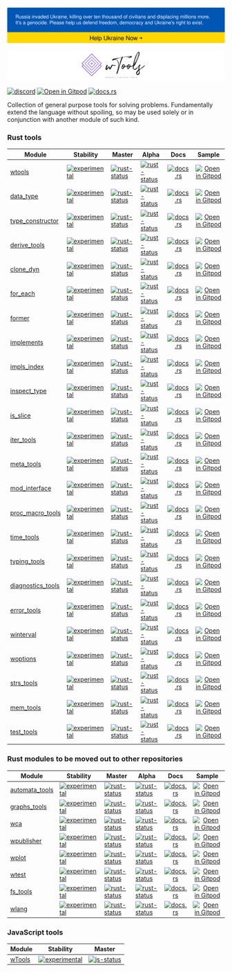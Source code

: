 [![Stand With Ukraine](https://raw.githubusercontent.com/vshymanskyy/StandWithUkraine/main/banner2-direct.svg)](https://stand-with-ukraine.pp.ua)

![wTools](./asset/img/logo_v3_trans_wide.png)

<!-- # Repository :: Tools -->

<!-- {{# generate.main_header{} #}} -->

[![discord](https://img.shields.io/discord/872391416519737405?color=eee&logo=discord&logoColor=eee&label=ask)](https://discord.gg/m3YfbXpUUY)
[![Open in Gitpod](https://raster.shields.io/static/v1?label=try&message=online&color=eee&logo=gitpod&logoColor=eee)](https://gitpod.io/#RUN_PATH=.,SAMPLE_FILE=sample%2Frust%2Fwtools_trivial_sample%2Fsrc%2Fmain.rs,RUN_POSTFIX=--example%20wtools_trivial_sample/https://github.com/Wandalen/wTools)
[![docs.rs](https://raster.shields.io/static/v1?label=docs&message=online&color=eee&logo=docsdotrs&logoColor=eee)](https://docs.rs/wtools)

Collection of general purpose tools for solving problems. Fundamentally extend the language without spoiling, so may be used solely or in conjunction with another module of such kind.

<!-- {{# generate.modules_index{} #}} -->

### Rust tools

| Module | Stability | Master | Alpha | Docs | Sample |
|--------|-----------|--------|-------|:----:|:------:|
| [wtools](./module/rust/wtools) | [![experimental](https://raster.shields.io/static/v1?label=&message=experimental&color=orange)](https://github.com/emersion/stability-badges#experimental) | [![rust-status](https://img.shields.io/github/workflow/status/Wandalen/wTools/wtools?label=)](https://github.com/Wandalen/wTools/actions/workflows/ModulewToolsPush.yml) | [![rust-status](https://img.shields.io/github/workflow/status/Wandalen/wTools/wtools/alpha?label=)](https://github.com/Wandalen/wTools/actions/workflows/ModulewToolsPush.yml) | [![docs.rs](https://raster.shields.io/static/v1?label=&message=docs&color=eee)](https://docs.rs/wtools) | [![Open in Gitpod](https://raster.shields.io/static/v1?label=&message=try&color=eee)](https://gitpod.io/#RUN_PATH=.,SAMPLE_FILE=sample%2Frust%2Fwtools_trivial_sample%2Fsrc%2Fmain.rs,RUN_POSTFIX=--example%20wtools_trivial_sample/https://github.com/Wandalen/wTools) |
| [data_type](./module/rust/data_type) | [![experimental](https://raster.shields.io/static/v1?label=&message=experimental&color=orange)](https://github.com/emersion/stability-badges#experimental) | [![rust-status](https://img.shields.io/github/workflow/status/Wandalen/wTools/data_type?label=)](https://github.com/Wandalen/wTools/actions/workflows/ModuleDataTypePush.yml) | [![rust-status](https://img.shields.io/github/workflow/status/Wandalen/wTools/data_type/alpha?label=)](https://github.com/Wandalen/wTools/actions/workflows/ModuleDataTypePush.yml) | [![docs.rs](https://raster.shields.io/static/v1?label=&message=docs&color=eee)](https://docs.rs/data_type) | [![Open in Gitpod](https://raster.shields.io/static/v1?label=&message=try&color=eee)](https://gitpod.io/#RUN_PATH=.,SAMPLE_FILE=sample%2Frust%2Fdata_type_trivial_sample%2Fsrc%2Fmain.rs,RUN_POSTFIX=--example%20data_type_trivial_sample/https://github.com/Wandalen/wTools) |
| [type_constructor](./module/alias/type_constructor)  | [![experimental](https://raster.shields.io/static/v1?label=&message=experimental&color=orange)](https://github.com/emersion/stability-badges#experimental) | [![rust-status](https://img.shields.io/github/workflow/status/Wandalen/wTools/type_constructor?label=)](https://github.com/Wandalen/wTools/actions/workflows/ModuleTypeConstructorPush.yml)   | [![rust-status](https://img.shields.io/github/workflow/status/Wandalen/wTools/type_constructor/alpha?label=)](https://github.com/Wandalen/wTools/actions/workflows/ModuleTypeConstructorPush.yml)   | [![docs.rs](https://raster.shields.io/static/v1?label=&message=docs&color=eee)](https://docs.rs/type_constructor) | [![Open in Gitpod](https://raster.shields.io/static/v1?label=&message=try&color=eee)](https://gitpod.io/#RUN_PATH=.,SAMPLE_FILE=sample%2Frust%2Ftype_constructor_trivial_sample%2Fsrc%2Fmain.rs,RUN_POSTFIX=--example%20type_constructor_trivial_sample/https://github.com/Wandalen/wTools) |
| [derive_tools](./module/rust/derive_tools) | [![experimental](https://raster.shields.io/static/v1?label=&message=experimental&color=orange)](https://github.com/emersion/stability-badges#experimental) | [![rust-status](https://img.shields.io/github/workflow/status/Wandalen/wTools/derive_tools?label=)](https://github.com/Wandalen/wTools/actions/workflows/ModuleDeriveToolsPush.yml) | [![rust-status](https://img.shields.io/github/workflow/status/Wandalen/wTools/derive_tools/alpha?label=)](https://github.com/Wandalen/wTools/actions/workflows/ModuleDeriveToolsPush.yml) | [![docs.rs](https://raster.shields.io/static/v1?label=&message=docs&color=eee)](https://docs.rs/derive_tools) | [![Open in Gitpod](https://raster.shields.io/static/v1?label=&message=try&color=eee)](https://gitpod.io/#RUN_PATH=.,SAMPLE_FILE=sample%2Frust%2Fderive_tools_trivial_sample%2Fsrc%2Fmain.rs,RUN_POSTFIX=--example%20derive_tools_trivial_sample/https://github.com/Wandalen/wTools) |
| [clone_dyn](./module/rust/clone_dyn) | [![experimental](https://raster.shields.io/static/v1?label=&message=experimental&color=orange)](https://github.com/emersion/stability-badges#experimental) | [![rust-status](https://img.shields.io/github/workflow/status/Wandalen/wTools/derive_tools?label=)](https://github.com/Wandalen/wTools/actions/workflows/ModuleCloneDynPush.yml) | [![rust-status](https://img.shields.io/github/workflow/status/Wandalen/wTools/clone_dyn/alpha?label=)](https://github.com/Wandalen/wTools/actions/workflows/ModuleCloneDynPush.yml) | [![docs.rs](https://raster.shields.io/static/v1?label=&message=docs&color=eee)](https://docs.rs/clone_dyn) | [![Open in Gitpod](https://raster.shields.io/static/v1?label=&message=try&color=eee)](https://gitpod.io/#RUN_PATH=.,SAMPLE_FILE=sample%2Frust%2Fclone_dyn_trivial_sample%2Fsrc%2Fmain.rs,RUN_POSTFIX=--example%20clone_dyn_trivial_sample/https://github.com/Wandalen/wTools) |
| [for_each](./module/rust/for_each) | [![experimental](https://raster.shields.io/static/v1?label=&message=experimental&color=orange)](https://github.com/emersion/stability-badges#experimental) | [![rust-status](https://img.shields.io/github/workflow/status/Wandalen/wTools/for_each?label=)](https://github.com/Wandalen/wTools/actions/workflows/ModuleForEachPush.yml) | [![rust-status](https://img.shields.io/github/workflow/status/Wandalen/wTools/for_each/alpha?label=)](https://github.com/Wandalen/wTools/actions/workflows/ModuleForEachPush.yml) | [![docs.rs](https://raster.shields.io/static/v1?label=&message=docs&color=eee)](https://docs.rs/for_each) | [![Open in Gitpod](https://raster.shields.io/static/v1?label=&message=try&color=eee)](https://gitpod.io/#RUN_PATH=.,SAMPLE_FILE=sample%2Frust%2Ffor_each_trivial_sample%2Fsrc%2Fmain.rs,RUN_POSTFIX=--example%20for_each_trivial_sample/https://github.com/Wandalen/wTools) |
| [former](./module/rust/former) | [![experimental](https://raster.shields.io/static/v1?label=&message=experimental&color=orange)](https://github.com/emersion/stability-badges#experimental) | [![rust-status](https://img.shields.io/github/workflow/status/Wandalen/wTools/former?label=)](https://github.com/Wandalen/wTools/actions/workflows/ModuleFormerPush.yml) | [![rust-status](https://img.shields.io/github/workflow/status/Wandalen/wTools/former/alpha?label=)](https://github.com/Wandalen/wTools/actions/workflows/ModuleFormerPush.yml) | [![docs.rs](https://raster.shields.io/static/v1?label=&message=docs&color=eee)](https://docs.rs/former) | [![Open in Gitpod](https://raster.shields.io/static/v1?label=&message=try&color=eee)](https://gitpod.io/#RUN_PATH=.,SAMPLE_FILE=sample%2Frust%2Fformer_trivial_sample%2Fsrc%2Fmain.rs,RUN_POSTFIX=--example%20former_trivial_sample/https://github.com/Wandalen/wTools) |
| [implements](./module/rust/implements) | [![experimental](https://raster.shields.io/static/v1?label=&message=experimental&color=orange)](https://github.com/emersion/stability-badges#experimental) | [![rust-status](https://img.shields.io/github/workflow/status/Wandalen/wTools/implements?label=)](https://github.com/Wandalen/wTools/actions/workflows/ModuleImplementsPush.yml) | [![rust-status](https://img.shields.io/github/workflow/status/Wandalen/wTools/implements/alpha?label=)](https://github.com/Wandalen/wTools/actions/workflows/ModuleImplementsPush.yml) | [![docs.rs](https://raster.shields.io/static/v1?label=&message=docs&color=eee)](https://docs.rs/implements) | [![Open in Gitpod](https://raster.shields.io/static/v1?label=&message=try&color=eee)](https://gitpod.io/#RUN_PATH=.,SAMPLE_FILE=sample%2Frust%2Fimplements_trivial_sample%2Fsrc%2Fmain.rs,RUN_POSTFIX=--example%20implements_trivial_sample/https://github.com/Wandalen/wTools) |
| [impls_index](./module/rust/impls_index) | [![experimental](https://raster.shields.io/static/v1?label=&message=experimental&color=orange)](https://github.com/emersion/stability-badges#experimental) | [![rust-status](https://img.shields.io/github/workflow/status/Wandalen/wTools/impls_index?label=)](https://github.com/Wandalen/wTools/actions/workflows/ModuleImplsIndexPush.yml) | [![rust-status](https://img.shields.io/github/workflow/status/Wandalen/wTools/impls_index/alpha?label=)](https://github.com/Wandalen/wTools/actions/workflows/ModuleImplsIndexPush.yml) | [![docs.rs](https://raster.shields.io/static/v1?label=&message=docs&color=eee)](https://docs.rs/impls_index) | [![Open in Gitpod](https://raster.shields.io/static/v1?label=&message=try&color=eee)](https://gitpod.io/#RUN_PATH=.,SAMPLE_FILE=sample%2Frust%2Fimpls_index_trivial_sample%2Fsrc%2Fmain.rs,RUN_POSTFIX=--example%20impls_index_trivial_sample/https://github.com/Wandalen/wTools) |
| [inspect_type](./module/rust/inspect_type) | [![experimental](https://raster.shields.io/static/v1?label=&message=experimental&color=orange)](https://github.com/emersion/stability-badges#experimental) | [![rust-status](https://img.shields.io/github/workflow/status/Wandalen/wTools/inspect_type?label=)](https://github.com/Wandalen/wTools/actions/workflows/ModuleInspectTypePush.yml) | [![rust-status](https://img.shields.io/github/workflow/status/Wandalen/wTools/inspect_type/alpha?label=)](https://github.com/Wandalen/wTools/actions/workflows/ModuleInspectTypePush.yml) | [![docs.rs](https://raster.shields.io/static/v1?label=&message=docs&color=eee)](https://docs.rs/inspect_type) | [![Open in Gitpod](https://raster.shields.io/static/v1?label=&message=try&color=eee)](https://gitpod.io/#RUN_PATH=.,SAMPLE_FILE=sample%2Frust%2Finspect_type_trivial_sample%2Fsrc%2Fmain.rs,RUN_POSTFIX=--example%20inspect_type_trivial_sample/https://github.com/Wandalen/wTools) |
| [is_slice](./module/rust/is_slice) | [![experimental](https://raster.shields.io/static/v1?label=&message=experimental&color=orange)](https://github.com/emersion/stability-badges#experimental) | [![rust-status](https://img.shields.io/github/workflow/status/Wandalen/wTools/is_slice?label=)](https://github.com/Wandalen/wTools/actions/workflows/ModuleIsSlicePush.yml) | [![rust-status](https://img.shields.io/github/workflow/status/Wandalen/wTools/is_slice/alpha?label=)](https://github.com/Wandalen/wTools/actions/workflows/ModuleIsSlicePush.yml) | [![docs.rs](https://raster.shields.io/static/v1?label=&message=docs&color=eee)](https://docs.rs/is_slice) | [![Open in Gitpod](https://raster.shields.io/static/v1?label=&message=try&color=eee)](https://gitpod.io/#RUN_PATH=.,SAMPLE_FILE=sample%2Frust%2Fis_slice_trivial_sample%2Fsrc%2Fmain.rs,RUN_POSTFIX=--example%20is_slice_trivial_sample/https://github.com/Wandalen/wTools) |
| [iter_tools](./module/rust/iter_tools) | [![experimental](https://raster.shields.io/static/v1?label=&message=experimental&color=orange)](https://github.com/emersion/stability-badges#experimental) | [![rust-status](https://img.shields.io/github/workflow/status/Wandalen/wTools/iter_tools?label=)](https://github.com/Wandalen/wTools/actions/workflows/ModuleIterToolsPush.yml) | [![rust-status](https://img.shields.io/github/workflow/status/Wandalen/wTools/iter_tools/alpha?label=)](https://github.com/Wandalen/wTools/actions/workflows/ModuleIterToolsPush.yml) | [![docs.rs](https://raster.shields.io/static/v1?label=&message=docs&color=eee)](https://docs.rs/iter_tools) | [![Open in Gitpod](https://raster.shields.io/static/v1?label=&message=try&color=eee)](https://gitpod.io/#RUN_PATH=.,SAMPLE_FILE=sample%2Frust%2Fiter_tools_trivial_sample%2Fsrc%2Fmain.rs,RUN_POSTFIX=--example%20iter_tools_trivial_sample/https://github.com/Wandalen/wTools) |
| [meta_tools](./module/rust/meta_tools) | [![experimental](https://raster.shields.io/static/v1?label=&message=experimental&color=orange)](https://github.com/emersion/stability-badges#experimental) | [![rust-status](https://img.shields.io/github/workflow/status/Wandalen/wTools/meta_tools?label=)](https://github.com/Wandalen/wTools/actions/workflows/ModuleMetaToolsPush.yml) | [![rust-status](https://img.shields.io/github/workflow/status/Wandalen/wTools/meta_tools/alpha?label=)](https://github.com/Wandalen/wTools/actions/workflows/ModuleMetaToolsPush.yml) | [![docs.rs](https://raster.shields.io/static/v1?label=&message=docs&color=eee)](https://docs.rs/meta_tools) | [![Open in Gitpod](https://raster.shields.io/static/v1?label=&message=try&color=eee)](https://gitpod.io/#RUN_PATH=.,SAMPLE_FILE=sample%2Frust%2Fmeta_tools_trivial_sample%2Fsrc%2Fmain.rs,RUN_POSTFIX=--example%20meta_tools_trivial_sample/https://github.com/Wandalen/wTools) |
| [mod_interface](./module/rust/mod_interface) | [![experimental](https://raster.shields.io/static/v1?label=&message=experimental&color=orange)](https://github.com/emersion/stability-badges#experimental) | [![rust-status](https://img.shields.io/github/workflow/status/Wandalen/wTools/mod_interface?label=)](https://github.com/Wandalen/wTools/actions/workflows/ModuleModInterfacePush.yml) | [![rust-status](https://img.shields.io/github/workflow/status/Wandalen/wTools/mod_interface/alpha?label=)](https://github.com/Wandalen/wTools/actions/workflows/ModuleModInterfacePush.yml) | [![docs.rs](https://raster.shields.io/static/v1?label=&message=docs&color=eee)](https://docs.rs/mod_interface) | [![Open in Gitpod](https://raster.shields.io/static/v1?label=&message=try&color=eee)](https://gitpod.io/#RUN_PATH=.,SAMPLE_FILE=sample%2Frust%2Fmod_interface_trivial_sample%2Fsrc%2Fmain.rs,RUN_POSTFIX=--example%20mod_interface_trivial_sample/https://github.com/Wandalen/wTools) |
| [proc_macro_tools](./module/rust/proc_macro_tools) | [![experimental](https://raster.shields.io/static/v1?label=&message=experimental&color=orange)](https://github.com/emersion/stability-badges#experimental) | [![rust-status](https://img.shields.io/github/workflow/status/Wandalen/wTools/proc_macro_tools?label=)](https://github.com/Wandalen/wTools/actions/workflows/ModuleProcMacroToolsPush.yml) | [![rust-status](https://img.shields.io/github/workflow/status/Wandalen/wTools/proc_macro_tools/alpha?label=)](https://github.com/Wandalen/wTools/actions/workflows/ModuleProcMacroToolsPush.yml) | [![docs.rs](https://raster.shields.io/static/v1?label=&message=docs&color=eee)](https://docs.rs/proc_macro_tools) | [![Open in Gitpod](https://raster.shields.io/static/v1?label=&message=try&color=eee)](https://gitpod.io/#RUN_PATH=.,SAMPLE_FILE=sample%2Frust%2Fproc_macro_tools_trivial_sample%2Fsrc%2Fmain.rs,RUN_POSTFIX=--example%20proc_macro_tools_trivial_sample/https://github.com/Wandalen/wTools) |
| [time_tools](./module/rust/time_tools) | [![experimental](https://raster.shields.io/static/v1?label=&message=experimental&color=orange)](https://github.com/emersion/stability-badges#experimental) | [![rust-status](https://img.shields.io/github/workflow/status/Wandalen/wTools/time_tools?label=)](https://github.com/Wandalen/wTools/actions/workflows/ModuleTimeToolsPush.yml) | [![rust-status](https://img.shields.io/github/workflow/status/Wandalen/wTools/time_tools/alpha?label=)](https://github.com/Wandalen/wTools/actions/workflows/ModuleTimeToolsPush.yml) | [![docs.rs](https://raster.shields.io/static/v1?label=&message=docs&color=eee)](https://docs.rs/time_tools) | [![Open in Gitpod](https://raster.shields.io/static/v1?label=&message=try&color=eee)](https://gitpod.io/#RUN_PATH=.,SAMPLE_FILE=sample%2Frust%2Ftime_tools_trivial_sample%2Fsrc%2Fmain.rs,RUN_POSTFIX=--example%20time_tools_trivial_sample/https://github.com/Wandalen/wTools) |
| [typing_tools](./module/rust/typing_tools) | [![experimental](https://raster.shields.io/static/v1?label=&message=experimental&color=orange)](https://github.com/emersion/stability-badges#experimental) | [![rust-status](https://img.shields.io/github/workflow/status/Wandalen/wTools/typing_tools?label=)](https://github.com/Wandalen/wTools/actions/workflows/ModuleTypingToolsPush.yml) | [![rust-status](https://img.shields.io/github/workflow/status/Wandalen/wTools/typing_tools/alpha?label=)](https://github.com/Wandalen/wTools/actions/workflows/ModuleTypingToolsPush.yml) | [![docs.rs](https://raster.shields.io/static/v1?label=&message=docs&color=eee)](https://docs.rs/typing_tools) | [![Open in Gitpod](https://raster.shields.io/static/v1?label=&message=try&color=eee)](https://gitpod.io/#RUN_PATH=.,SAMPLE_FILE=sample%2Frust%2Ftyping_tools_trivial_sample%2Fsrc%2Fmain.rs,RUN_POSTFIX=--example%20typing_tools_trivial_sample/https://github.com/Wandalen/wTools) |
| [diagnostics_tools](./module/rust/diagnostics_tools) | [![experimental](https://raster.shields.io/static/v1?label=&message=experimental&color=orange)](https://github.com/emersion/stability-badges#experimental) | [![rust-status](https://img.shields.io/github/workflow/status/Wandalen/wTools/diagnostics_tools?label=)](https://github.com/Wandalen/wTools/actions/workflows/ModuleDiagnosticsToolsPush.yml) | [![rust-status](https://img.shields.io/github/workflow/status/Wandalen/wTools/diagnostics_tools/alpha?label=)](https://github.com/Wandalen/wTools/actions/workflows/ModuleDiagnosticsToolsPush.yml) | [![docs.rs](https://raster.shields.io/static/v1?label=&message=docs&color=eee)](https://docs.rs/typing_tools) | [![Open in Gitpod](https://raster.shields.io/static/v1?label=&message=try&color=eee)](https://gitpod.io/#RUN_PATH=.,SAMPLE_FILE=sample%2Frust%2Fdiagnostics_tools_trivial_sample%2Fsrc%2Fmain.rs,RUN_POSTFIX=--example%20diagnostics_tools_trivial_sample/https://github.com/Wandalen/wTools) |
| [error_tools](./module/rust/error_tools) | [![experimental](https://raster.shields.io/static/v1?label=&message=experimental&color=orange)](https://github.com/emersion/stability-badges#experimental) | [![rust-status](https://img.shields.io/github/workflow/status/Wandalen/wTools/error_tools?label=)](https://github.com/Wandalen/wTools/actions/workflows/ModuleErrorToolsPush.yml) | [![rust-status](https://img.shields.io/github/workflow/status/Wandalen/wTools/error_tools/alpha?label=)](https://github.com/Wandalen/wTools/actions/workflows/ModuleErrorToolsPush.yml) | [![docs.rs](https://raster.shields.io/static/v1?label=&message=docs&color=eee)](https://docs.rs/error_tools) | [![Open in Gitpod](https://raster.shields.io/static/v1?label=&message=try&color=eee)](https://gitpod.io/#RUN_PATH=.,SAMPLE_FILE=sample%2Frust%2Ferror_tools_trivial_sample%2Fsrc%2Fmain.rs,RUN_POSTFIX=--example%20error_tools_trivial_sample/https://github.com/Wandalen/wTools) |
| [winterval](./module/rust/winterval) | [![experimental](https://raster.shields.io/static/v1?label=&message=experimental&color=orange)](https://github.com/emersion/stability-badges#experimental) | [![rust-status](https://img.shields.io/github/workflow/status/Wandalen/wTools/winterval?label=)](https://github.com/Wandalen/wTools/actions/workflows/ModulewIntervalPush.yml) | [![rust-status](https://img.shields.io/github/workflow/status/Wandalen/wTools/winterval/alpha?label=)](https://github.com/Wandalen/wTools/actions/workflows/ModulewIntervalPush.yml) | [![docs.rs](https://raster.shields.io/static/v1?label=&message=docs&color=eee)](https://docs.rs/winterval) | [![Open in Gitpod](https://raster.shields.io/static/v1?label=&message=try&color=eee)](https://gitpod.io/#RUN_PATH=.,SAMPLE_FILE=sample%2Frust%2Fwinterval_trivial_sample%2Fsrc%2Fmain.rs,RUN_POSTFIX=--example%20winterval_trivial_sample/https://github.com/Wandalen/wTools) |
| [woptions](./module/rust/woptions) | [![experimental](https://raster.shields.io/static/v1?label=&message=experimental&color=orange)](https://github.com/emersion/stability-badges#experimental) | [![rust-status](https://img.shields.io/github/workflow/status/Wandalen/wTools/woptions?label=)](https://github.com/Wandalen/wTools/actions/workflows/ModulewOptionsPush.yml) | [![rust-status](https://img.shields.io/github/workflow/status/Wandalen/wTools/woptions/alpha?label=)](https://github.com/Wandalen/wTools/actions/workflows/ModulewOptionsPush.yml) | [![docs.rs](https://raster.shields.io/static/v1?label=&message=docs&color=eee)](https://docs.rs/woptions) | [![Open in Gitpod](https://raster.shields.io/static/v1?label=&message=try&color=eee)](https://gitpod.io/#RUN_PATH=.,SAMPLE_FILE=sample%2Frust%2Fwoptions_trivial_sample%2Fsrc%2Fmain.rs,RUN_POSTFIX=--example%20woptions_trivial_sample/https://github.com/Wandalen/wTools) |
| [strs_tools](./module/rust/strs_tools) | [![experimental](https://raster.shields.io/static/v1?label=&message=experimental&color=orange)](https://github.com/emersion/stability-badges#experimental) | [![rust-status](https://img.shields.io/github/workflow/status/Wandalen/wTools/strs_tools?label=)](https://github.com/Wandalen/wTools/actions/workflows/ModuleStrsToolsPush.yml) | [![rust-status](https://img.shields.io/github/workflow/status/Wandalen/wTools/strs_tools/alpha?label=)](https://github.com/Wandalen/wTools/actions/workflows/ModuleStrsToolsPush.yml) | [![docs.rs](https://raster.shields.io/static/v1?label=&message=docs&color=eee)](https://docs.rs/strs_tools) | [![Open in Gitpod](https://raster.shields.io/static/v1?label=&message=try&color=eee)](https://gitpod.io/#RUN_PATH=.,SAMPLE_FILE=sample%2Frust%2Fstrs_tools_trivial_sample%2Fsrc%2Fmain.rs,RUN_POSTFIX=--example%20strs_tools_trivial_sample/https://github.com/Wandalen/wTools) |
| [mem_tools](./module/rust/mem_tools) | [![experimental](https://raster.shields.io/static/v1?label=&message=experimental&color=orange)](https://github.com/emersion/stability-badges#experimental) | [![rust-status](https://img.shields.io/github/workflow/status/Wandalen/wTools/mem_tools?label=)](https://github.com/Wandalen/wTools/actions/workflows/ModuleMemToolsPush.yml) | [![rust-status](https://img.shields.io/github/workflow/status/Wandalen/wTools/mem_tools/alpha?label=)](https://github.com/Wandalen/wTools/actions/workflows/ModuleMemToolsPush.yml) | [![docs.rs](https://raster.shields.io/static/v1?label=&message=docs&color=eee)](https://docs.rs/mem_tools) | [![Open in Gitpod](https://raster.shields.io/static/v1?label=&message=try&color=eee)](https://gitpod.io/#RUN_PATH=.,SAMPLE_FILE=sample%2Frust%mem_tools%2Fsrc%2Fmain.rs,RUN_POSTFIX=--example%mem_tools/https://github.com/Wandalen/wTools) |
| [test_tools](./module/rust/test_tools) | [![experimental](https://raster.shields.io/static/v1?label=&message=experimental&color=orange)](https://github.com/emersion/stability-badges#experimental) | [![rust-status](https://img.shields.io/github/workflow/status/Wandalen/wTools/test_tools?label=)](https://github.com/Wandalen/wTools/actions/workflows/ModuleTestToolsPush.yml) | [![rust-status](https://img.shields.io/github/workflow/status/Wandalen/wTools/test_tools/alpha?label=)](https://github.com/Wandalen/wTools/actions/workflows/ModuleTestToolsPush.yml) | [![docs.rs](https://raster.shields.io/static/v1?label=&message=docs&color=eee)](https://docs.rs/test_tools) | [![Open in Gitpod](https://raster.shields.io/static/v1?label=&message=try&color=eee)](https://gitpod.io/#RUN_PATH=.,SAMPLE_FILE=sample%2Frust%2Ftest_tools_trivial_sample%2Fsrc%2Fmain.rs,RUN_POSTFIX=--example%20test_tools_trivial_sample/https://github.com/Wandalen/wTools) |

### Rust modules to be moved out to other repositories

| Module | Stability | Master | Alpha | Docs | Sample |
|--------|-----------|--------|-------|:----:|:------:|
| [automata_tools](./module/move/automata_tools) | [![experimental](https://raster.shields.io/static/v1?label=&message=experimental&color=orange)](https://github.com/emersion/stability-badges#experimental) | [![rust-status](https://img.shields.io/github/workflow/status/Wandalen/wTools/automata_tools?label=)](https://github.com/Wandalen/wTools/actions/workflows/ModuleAutomataToolsPush.yml) | [![rust-status](https://img.shields.io/github/workflow/status/Wandalen/wTools/automata_tools/alpha?label=)](https://github.com/Wandalen/wTools/actions/workflows/ModuleAutomataToolsPush.yml) | [![docs.rs](https://raster.shields.io/static/v1?label=&message=docs&color=eee)](https://docs.rs/automata_tools) |  [![Open in Gitpod](https://raster.shields.io/static/v1?label=&message=try&color=eee)](https://gitpod.io/#RUN_PATH=.,SAMPLE_FILE=sample%2Frust%2Fautomata_tools_trivial_sample%2Fsrc%2Fmain.rs,RUN_POSTFIX=--example%20automata_tools_trivial_sample/https://github.com/Wandalen/wTools) |
| [graphs_tools](./module/move/graphs_tools) | [![experimental](https://raster.shields.io/static/v1?label=&message=experimental&color=orange)](https://github.com/emersion/stability-badges#experimental) | [![rust-status](https://img.shields.io/github/workflow/status/Wandalen/wTools/graphs_tools?label=)](https://github.com/Wandalen/wTools/actions/workflows/ModuleGraphsToolsPush.yml) | [![rust-status](https://img.shields.io/github/workflow/status/Wandalen/wTools/graphs_tools/alpha?label=)](https://github.com/Wandalen/wTools/actions/workflows/ModuleGraphsToolsPush.yml) | [![docs.rs](https://raster.shields.io/static/v1?label=&message=docs&color=eee)](https://docs.rs/graphs_tools) | [![Open in Gitpod](https://raster.shields.io/static/v1?label=&message=try&color=eee)](https://gitpod.io/#RUN_PATH=.,SAMPLE_FILE=sample%2Frust%2Fgraphs_tools_trivial_sample%2Fsrc%2Fmain.rs,RUN_POSTFIX=--example%20graphs_tools_trivial_sample/https://github.com/Wandalen/wTools) |
| [wca](./module/move/wca) | [![experimental](https://raster.shields.io/static/v1?label=&message=experimental&color=orange)](https://github.com/emersion/stability-badges#experimental) | [![rust-status](https://img.shields.io/github/workflow/status/Wandalen/wTools/wca?label=)](https://github.com/Wandalen/wTools/actions/workflows/ModulewCaPush.yml) | [![rust-status](https://img.shields.io/github/workflow/status/Wandalen/wTools/wca/alpha?label=)](https://github.com/Wandalen/wTools/actions/workflows/ModulewCaPush.yml) | [![docs.rs](https://raster.shields.io/static/v1?label=&message=docs&color=eee)](https://docs.rs/wca) | [![Open in Gitpod](https://raster.shields.io/static/v1?label=&message=try&color=eee)](https://gitpod.io/#RUN_PATH=.,SAMPLE_FILE=sample%2Frust%2Fwca_trivial_sample%2Fsrc%2Fmain.rs,RUN_POSTFIX=--example%20wca_trivial_sample/https://github.com/Wandalen/wTools) |
| [wpublisher](./module/move/wpublisher) | [![experimental](https://raster.shields.io/static/v1?label=&message=experimental&color=orange)](https://github.com/emersion/stability-badges#experimental) | [![rust-status](https://img.shields.io/github/workflow/status/Wandalen/wTools/wpublisher?label=)](https://github.com/Wandalen/wTools/actions/workflows/ModulewPublisherPush.yml) | [![rust-status](https://img.shields.io/github/workflow/status/Wandalen/wTools/wpublisher/alpha?label=)](https://github.com/Wandalen/wTools/actions/workflows/ModulewPublisherPush.yml) | [![docs.rs](https://raster.shields.io/static/v1?label=&message=docs&color=eee)](https://docs.rs/wpublisher) | [![Open in Gitpod](https://raster.shields.io/static/v1?label=&message=try&color=eee)](https://gitpod.io/#RUN_PATH=.,SAMPLE_FILE=sample%2Frust%2Fwpublisher_trivial_sample%2Fsrc%2Fmain.rs,RUN_POSTFIX=--example%20wpublisher_trivial_sample/https://github.com/Wandalen/wTools) |
| [wplot](./module/move/wplot) | [![experimental](https://raster.shields.io/static/v1?label=&message=experimental&color=orange)](https://github.com/emersion/stability-badges#experimental) | [![rust-status](https://img.shields.io/github/workflow/status/Wandalen/wTools/wplot?label=)](https://github.com/Wandalen/wTools/actions/workflows/ModulewPlotPush.yml) | [![rust-status](https://img.shields.io/github/workflow/status/Wandalen/wTools/wplot/alpha?label=)](https://github.com/Wandalen/wTools/actions/workflows/ModulewPlotPush.yml) | [![docs.rs](https://raster.shields.io/static/v1?label=&message=docs&color=eee)](https://docs.rs/wplot) | [![Open in Gitpod](https://raster.shields.io/static/v1?label=&message=try&color=eee)](https://gitpod.io/#RUN_PATH=.,SAMPLE_FILE=sample%2Frust%2Fwplot_trivial_sample%2Fsrc%2Fmain.rs,RUN_POSTFIX=--example%20wplot_trivial_sample/https://github.com/Wandalen/wTools) |
| [wtest](./module/move/wtest) | [![experimental](https://raster.shields.io/static/v1?label=&message=experimental&color=orange)](https://github.com/emersion/stability-badges#experimental) | [![rust-status](https://img.shields.io/github/workflow/status/Wandalen/wTools/wtest?label=)](https://github.com/Wandalen/wTools/actions/workflows/ModulewTestPush.yml) | [![rust-status](https://img.shields.io/github/workflow/status/Wandalen/wTools/wtest/alpha?label=)](https://github.com/Wandalen/wTools/actions/workflows/ModulewTestPush.yml) | [![docs.rs](https://raster.shields.io/static/v1?label=&message=docs&color=eee)](https://docs.rs/wtest) | [![Open in Gitpod](https://raster.shields.io/static/v1?label=&message=try&color=eee)](https://gitpod.io/#RUN_PATH=.,SAMPLE_FILE=sample%2Frust%2Fwtest_trivial_sample%2Fsrc%2Fmain.rs,RUN_POSTFIX=--example%20wtest_trivial_sample/https://github.com/Wandalen/wTools) |
| [fs_tools](./module/move/fs_tools) | [![experimental](https://raster.shields.io/static/v1?label=&message=experimental&color=orange)](https://github.com/emersion/stability-badges#experimental) | [![rust-status](https://img.shields.io/github/workflow/status/Wandalen/wTools/fs_tools?label=)](https://github.com/Wandalen/wTools/actions/workflows/ModuleFsToolsPush.yml) | [![rust-status](https://img.shields.io/github/workflow/status/Wandalen/wTools/fs_tools/alpha?label=)](https://github.com/Wandalen/wTools/actions/workflows/ModuleFsToolsPush.yml) | [![docs.rs](https://raster.shields.io/static/v1?label=&message=docs&color=eee)](https://docs.rs/fs_tools) | [![Open in Gitpod](https://raster.shields.io/static/v1?label=&message=try&color=eee)](https://gitpod.io/#RUN_PATH=.,SAMPLE_FILE=sample%2Frust%2Ffs_tools_trivial_sample%2Fsrc%2Fmain.rs,RUN_POSTFIX=--example%20fs_tools_trivial_sample/https://github.com/Wandalen/wTools) |
| [wlang](./module/move/wlang) | [![experimental](https://raster.shields.io/static/v1?label=&message=experimental&color=orange)](https://github.com/emersion/stability-badges#experimental) | [![rust-status](https://img.shields.io/github/workflow/status/Wandalen/wTools/wlang?label=)](https://github.com/Wandalen/wTools/actions/workflows/ModuleFsToolsPush.yml) | [![rust-status](https://img.shields.io/github/workflow/status/Wandalen/wTools/wlang/alpha?label=)](https://github.com/Wandalen/wTools/actions/workflows/ModulewLangPush.yml) | [![docs.rs](https://raster.shields.io/static/v1?label=&message=docs&color=eee)](https://docs.rs/wlang) | [![Open in Gitpod](https://raster.shields.io/static/v1?label=&message=try&color=eee)](https://gitpod.io/#RUN_PATH=.,SAMPLE_FILE=sample%2Frust%2Fwlang_trivial_sample%2Fsrc%2Fmain.rs,RUN_POSTFIX=--example%20wlang_trivial_sample/https://github.com/Wandalen/wTools) |

<!-- {{# generate.js_modules_index{} #}} -->

### JavaScript tools

| Module | Stability | Master |
|--------|-----------|--------|
| [wTools](./module/js/wTools) | [![experimental](https://raster.shields.io/static/v1?label=&message=experimental&color=orange)](https://github.com/emersion/stability-badges#experimental) | [![js-status](https://img.shields.io/github/workflow/status/Wandalen/wTools/js_publish?label=)](https://github.com/Wandalen/wTools/actions/workflows/StandardJsPublish.yml) |
